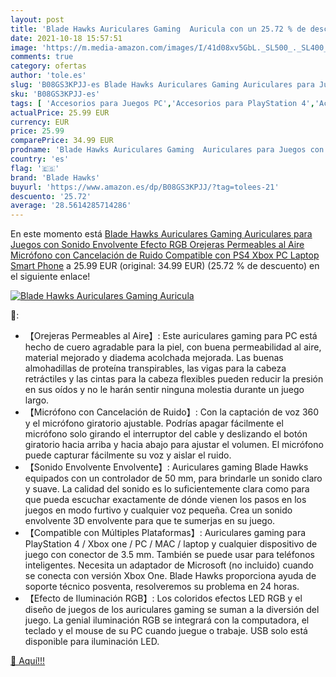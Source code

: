 ```yaml
---
layout: post
title: 'Blade Hawks Auriculares Gaming  Auricula con un 25.72 % de descuento'
date: 2021-10-18 15:57:51
image: 'https://m.media-amazon.com/images/I/41d08xv5GbL._SL500_._SL400_.jpg'
comments: true
category: ofertas
author: 'tole.es'
slug: 'B08GS3KPJJ-es Blade Hawks Auriculares Gaming Auriculares para Juegos con...'
sku: 'B08GS3KPJJ-es'
tags: [ 'Accesorios para Juegos PC','Accesorios para PlayStation 4','Accesorios para Xbox One','Auriculares gaming con micrófono para PlayStation 4','Auriculares gaming para PC','Auriculares gaming para Xbox One','Hardware y juegos para PlayStation 4','Hardware y juegos para Xbox One','Juegos y Accesorios para PC','Videojuegos','blade hawks','ps4','xbox', ]
actualPrice: 25.99 EUR
currency: EUR
price: 25.99
comparePrice: 34.99 EUR
prodname: 'Blade Hawks Auriculares Gaming  Auriculares para Juegos con Sonido Envolvente  Efecto RGB  Orejeras Permeables al Aire  Micrófono con Cancelación de Ruido Compatible con PS4 Xbox PC Laptop Smart Phone'
country: 'es'
flag: '🇪🇸'
brand: 'Blade Hawks'
buyurl: 'https://www.amazon.es/dp/B08GS3KPJJ/?tag=tolees-21'
descuento: '25.72'
average: '28.5614285714286'
---
```


En este momento está [Blade Hawks Auriculares Gaming  Auriculares para Juegos con Sonido Envolvente  Efecto RGB  Orejeras Permeables al Aire  Micrófono con Cancelación de Ruido Compatible con PS4 Xbox PC Laptop Smart Phone](https://www.amazon.es/dp/B08GS3KPJJ/?tag=tolees-21) a 25.99 EUR (original: 34.99 EUR) (25.72 %  de descuento) en el siguiente enlace!

[![Blade Hawks Auriculares Gaming  Auricula](https://m.media-amazon.com/images/I/41d08xv5GbL._SL500_._SL400_.jpg)](https://www.amazon.es/dp/B08GS3KPJJ/?tag=tolees-21)

🔎:

- 【Orejeras Permeables al Aire】: Este auriculares gaming para PC está hecho de cuero agradable para la piel, con buena permeabilidad al aire, material mejorado y diadema acolchada mejorada. Las buenas almohadillas de proteína transpirables, las vigas para la cabeza retráctiles y las cintas para la cabeza flexibles pueden reducir la presión en sus oídos y no le harán sentir ninguna molestia durante un juego largo.
- 【Micrófono con Cancelación de Ruido】: Con la captación de voz 360 y el micrófono giratorio ajustable. Podrías apagar fácilmente el micrófono solo girando el interruptor del cable y deslizando el botón giratorio hacia arriba y hacia abajo para ajustar el volumen. El micrófono puede capturar fácilmente su voz y aislar el ruido.
- 【Sonido Envolvente Envolvente】: Auriculares gaming Blade Hawks equipados con un controlador de 50 mm, para brindarle un sonido claro y suave. La calidad del sonido es lo suficientemente clara como para que pueda escuchar exactamente de dónde vienen los pasos en los juegos en modo furtivo y cualquier voz pequeña. Crea un sonido envolvente 3D envolvente para que te sumerjas en su juego.
- 【Compatible con Múltiples Plataformas】: Auriculares gaming para PlayStation 4 / Xbox one / PC / MAC / laptop y cualquier dispositivo de juego con conector de 3.5 mm. También se puede usar para teléfonos inteligentes. Necesita un adaptador de Microsoft (no incluido) cuando se conecta con versión Xbox One. Blade Hawks proporciona ayuda de soporte técnico posventa, resolveremos su problema en 24 horas.
- 【Efecto de Iluminación RGB】: Los coloridos efectos LED RGB y el diseño de juegos de los auriculares gaming se suman a la diversión del juego. La genial iluminación RGB se integrará con la computadora, el teclado y el mouse de su PC cuando juegue o trabaje. USB solo está disponible para iluminación LED.

[🛒 Aquí!!!](https://www.amazon.es/dp/B08GS3KPJJ/?tag=tolees-21)
